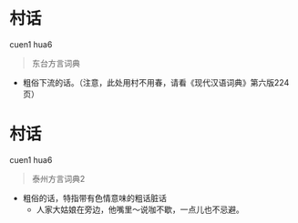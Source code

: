 # 村话
cuen1 hua6
> 东台方言词典
- 粗俗下流的话。（注意，此处用村不用春，请看《现代汉语词典》第六版224页）

# 村话
cuen1 hua6
> 泰州方言词典2
- 粗俗的话，特指带有色情意味的粗话脏话
  - 人家大姑娘在旁边，他嘴里～说咖不歇，一点儿也不忌避。
